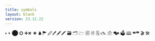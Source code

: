```yaml
---
title: symbols
layout: blank
version: 23.12.22
---
```


🢒 ⏵
⬤
🞅
🞦🞭
★
🌢
🏲
🖉🖊🖋🖍
🗃
🗂
🗁
🗐
🗎
🗒
🖎
🖆
🗫
🗳
🕮
❝❞
🎬
🛠
